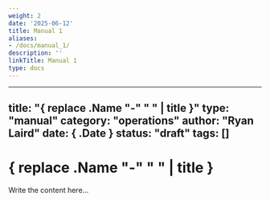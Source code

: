 ```yaml
---
weight: 2
date: '2025-06-12'
title: Manual 1
aliases:
- /docs/manual_1/
description: ''
linkTitle: Manual 1
type: docs
---
```


---
title: "{ replace .Name "-" " " | title }"
type: "manual"
category: "operations"
author: "Ryan Laird"
date: { .Date }
status: "draft"
tags: []
---

# { replace .Name "-" " " | title }

Write the content here...
